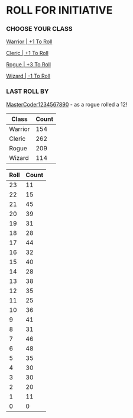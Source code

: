 # ROLL FOR INITIATIVE
### CHOOSE YOUR CLASS

[Warrior | +1 To Roll](https://github.com/benjaminsampica/benjaminsampica/issues/new?title=roll%7Cwarrior&body=Just+click+%27Submit+new+issue%27.)

[Cleric | +1 To Roll](https://github.com/benjaminsampica/benjaminsampica/issues/new?title=roll%7Ccleric&body=Just+click+%27Submit+new+issue%27.)

[Rogue | +3 To Roll](https://github.com/benjaminsampica/benjaminsampica/issues/new?title=roll%7Crogue&body=Just+click+%27Submit+new+issue%27.)

[Wizard | -1 To Roll](https://github.com/benjaminsampica/benjaminsampica/issues/new?title=roll%7Cwizard&body=Just+click+%27Submit+new+issue%27.)
### LAST ROLL BY
[MasterCoder1234567890](https://www.github.com/MasterCoder1234567890) - as a rogue rolled a 12!

|Class|Count|
|-|-|
|Warrior|154|
|Cleric|262|
|Rogue|209|
|Wizard|114|

|Roll|Count|
|-|-|
|23|11
|22|15
|21|45
|20|39
|19|31
|18|28
|17|44
|16|32
|15|40
|14|28
|13|38
|12|35
|11|25
|10|36
|9|41
|8|31
|7|46
|6|48
|5|35
|4|30
|3|30
|2|20
|1|11
|0|0
